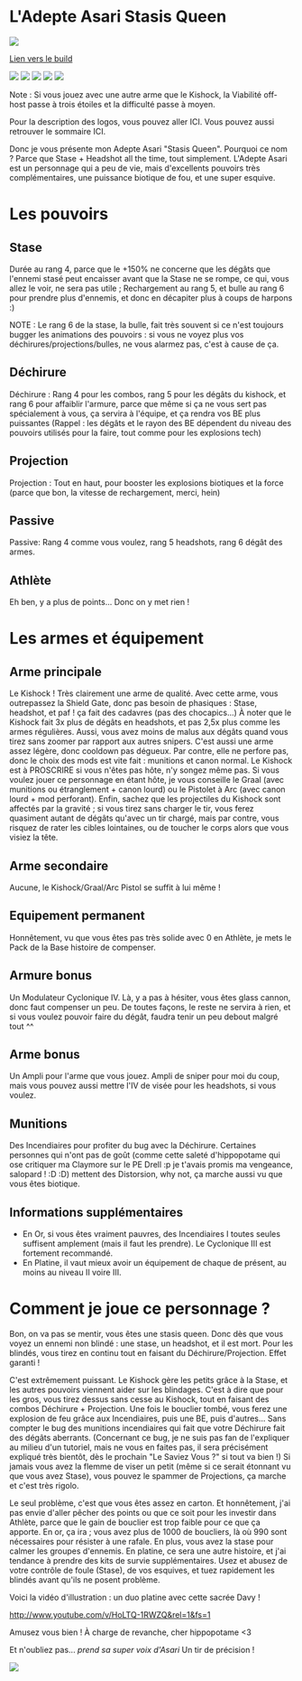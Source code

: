 L'Adepte Asari Stasis Queen
===========================


<img src="http://i.imgur.com/zR5YfiE.png" />

[Lien vers le build](http://kalence.drupalgardens.com/me3-builder#13!5601535!!24X55364!0F8A)


<img src="https://raw.githubusercontent.com/tst2005/me3/master/static/img/logo1-or-et-platine.png" />
<img src="https://raw.githubusercontent.com/tst2005/me3/master/static/img/logo2-0etoile.png" />
<img src="https://raw.githubusercontent.com/tst2005/me3/master/static/img/logo3-orange.png" />
<img src="https://raw.githubusercontent.com/tst2005/me3/master/static/img/logo4-3etoiles.png" />
<img src="https://raw.githubusercontent.com/tst2005/me3/master/static/img/logo5-3etoiles.png" />

Note : Si vous jouez avec une autre arme que le Kishock, la Viabilité off-host passe à trois étoiles et la difficulté passe à moyen.

Pour la description des logos, vous pouvez aller ICI. Vous pouvez aussi retrouver le sommaire ICI.



Donc je vous présente mon Adepte Asari "Stasis Queen". Pourquoi ce nom ? Parce que Stase + Headshot all the time, tout simplement.
L'Adepte Asari est un personnage qui a peu de vie, mais d'excellents pouvoirs très complémentaires, une puissance biotique de fou, et une super esquive.

# Les pouvoirs

## Stase

Durée au rang 4, parce que le +150% ne concerne que les dégâts que l'ennemi stasé peut encaisser avant que la Stase ne se rompe, ce qui, vous allez le voir, ne sera pas utile ; Rechargement au rang 5, et bulle au rang 6 pour prendre plus d'ennemis, et donc en décapiter plus à coups de harpons :)

NOTE : Le rang 6 de la stase, la bulle, fait très souvent si ce n'est toujours bugger les animations des pouvoirs : si vous ne voyez plus vos déchirures/projections/bulles, ne vous alarmez pas, c'est à cause de ça.


## Déchirure

Déchirure : Rang 4 pour les combos, rang 5 pour les dégâts du kishock, et rang 6 pour affaiblir l'armure, parce que même si ça ne vous sert pas spécialement à vous, ça servira à l'équipe, et ça rendra vos BE plus puissantes
(Rappel : les dégâts et le rayon des BE dépendent du niveau des pouvoirs utilisés pour la faire, tout comme pour les explosions tech)


## Projection

Projection : Tout en haut, pour booster les explosions biotiques et la force (parce que bon, la vitesse de rechargement, merci, hein)

## Passive

Passive: Rang 4 comme vous voulez, rang 5 headshots, rang 6 dégât des armes.

## Athlète

Eh ben, y a plus de points... Donc on y met rien !


# Les armes et équipement

## Arme principale

Le Kishock ! Très clairement une arme de qualité. Avec cette arme, vous outrepassez la Shield Gate, donc pas besoin de phasiques : Stase, headshot, et paf ! ça fait des cadavres (pas des chocapics...) À noter que le Kishock fait 3x plus de dégâts en headshots, et pas 2,5x plus comme les armes régulières. Aussi, vous avez moins de malus aux dégâts quand vous tirez sans zoomer par rapport aux autres snipers. C'est aussi une arme assez légère, donc cooldown pas dégueux.
Par contre, elle ne perfore pas, donc le choix des mods est vite fait : munitions et canon normal.
Le Kishock est à PROSCRIRE si vous n'êtes pas hôte, n'y songez même pas. Si vous voulez jouer ce personnage en étant hôte, je vous conseille le Graal (avec munitions ou étranglement + canon lourd) ou le Pistolet à Arc (avec canon lourd + mod perforant).
Enfin, sachez que les projectiles du Kishock sont affectés par la gravité ; si vous tirez sans charger le tir, vous ferez quasiment autant de dégâts qu'avec un tir chargé, mais par contre, vous risquez de rater les cibles lointaines, ou de toucher le corps alors que vous visiez la tête.

## Arme secondaire

Aucune, le Kishock/Graal/Arc Pistol se suffit à lui même !

## Equipement permanent

Honnêtement, vu que vous êtes pas très solide avec 0 en Athlète, je mets le Pack de la Base histoire de compenser.

## Armure bonus

Un Modulateur Cyclonique IV. Là, y a pas à hésiter, vous êtes glass cannon, donc faut compenser un peu. De toutes façons, le reste ne servira à rien, et si vous voulez pouvoir faire du dégât, faudra tenir un peu debout malgré tout ^^


## Arme bonus

Un Ampli pour l'arme que vous jouez. Ampli de sniper pour moi du coup, mais vous pouvez aussi mettre l'IV de visée pour les headshots, si vous voulez.

## Munitions

Des Incendiaires pour profiter du bug avec la Déchirure. Certaines personnes qui n'ont pas de goût (comme cette saleté d'hippopotame qui ose critiquer ma Claymore sur le PE Drell :p je t'avais promis ma vengeance, salopard ! :D :D) mettent des Distorsion, why not, ça marche aussi vu que vous êtes biotique.

## Informations supplémentaires

 * En Or, si vous êtes vraiment pauvres, des Incendiaires I toutes seules suffisent amplement (mais il faut les prendre). Le Cyclonique III est fortement recommandé. 
 * En Platine, il vaut mieux avoir un équipement de chaque de présent, au moins au niveau II voire III. 


# Comment je joue ce personnage ?

Bon, on va pas se mentir, vous êtes une stasis queen. Donc dès que vous voyez un ennemi non blindé : une stase, un headshot, et il est mort. Pour les blindés, vous tirez en continu tout en faisant du Déchirure/Projection. Effet garanti !

C'est extrêmement puissant. Le Kishock gère les petits grâce à la Stase, et les autres pouvoirs viennent aider sur les blindages. C'est à dire que pour les gros, vous tirez dessus sans cesse au Kishock, tout en faisant des combos Déchirure + Projection. Une fois le bouclier tombé, vous ferez une explosion de feu grâce aux Incendiaires, puis une BE, puis d'autres... Sans compter le bug des munitions incendiaires qui fait que votre Déchirure fait des dégâts aberrants.
(Concernant ce bug, je ne suis pas fan de l'expliquer au milieu d'un tutoriel, mais ne vous en faites pas, il sera précisément expliqué très bientôt, dès le prochain "Le Saviez Vous ?" si tout va bien !)
Si jamais vous avez la flemme de viser un petit (même si ce serait étonnant vu que vous avez Stase), vous pouvez le spammer de Projections, ça marche et c'est très rigolo.

Le seul problème, c'est que vous êtes assez en carton. Et honnêtement, j'ai pas envie d'aller pêcher des points ou que ce soit pour les investir dans Athlète, parce que le gain de bouclier est trop faible pour ce que ça apporte. En or, ça ira ; vous avez plus de 1000 de boucliers, là où 990 sont nécessaires pour résister à une rafale. En plus, vous avez la stase pour calmer les groupes d'ennemis. En platine, ce sera une autre histoire, et j'ai tendance à prendre des kits de survie supplémentaires.
Usez et abusez de votre contrôle de foule (Stase), de vos esquives, et tuez rapidement les blindés avant qu'ils ne posent problème.

Voici la vidéo d'illustration : un duo platine avec cette sacrée Davy ! 

http://www.youtube.com/v/HoLTQ-1RWZQ&rel=1&fs=1

Amusez vous bien ! À charge de revanche, cher hippopotame <3

Et n'oubliez pas... *prend sa super voix d'Asari* Un tir de précision !

<img src="http://cdn.meme.am/instances/500x/21957564.jpg" />

